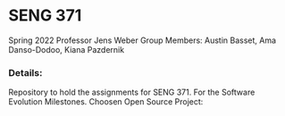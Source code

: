 # SENG 371
Spring 2022
Professor Jens Weber
Group Members: Austin Basset, Ama Danso-Dodoo, Kiana Pazdernik

### Details: 
Repository to hold the assignments for SENG 371. 
For the Software Evolution Milestones.
Choosen Open Source Project: 

